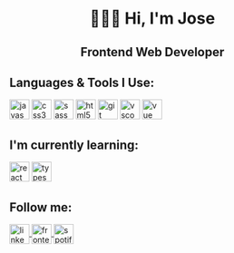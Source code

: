 <h1 align="center">👨🏻‍💻 Hi, I'm Jose</h1> 
<h2 align="center">Frontend Web Developer</h2>

## Languages & Tools I Use:</h3>
<p>
  <img src="https://cdn.jsdelivr.net/gh/devicons/devicon/icons/javascript/javascript-original.svg" alt="javascript" width="35" height="35"/>
  <img src="https://cdn.jsdelivr.net/gh/devicons/devicon/icons/css3/css3-original.svg" alt="css3" width="35" height="35"/>
  <img src="https://cdn.jsdelivr.net/gh/devicons/devicon/icons/sass/sass-original.svg" alt="sass" width="35" height="35"/>
  <img src="https://cdn.jsdelivr.net/gh/devicons/devicon/icons/html5/html5-original.svg" alt="html5" width="35" height="35"/>
  <img src="https://cdn.jsdelivr.net/gh/devicons/devicon/icons/git/git-original.svg" alt="git" width="35" height="35"/>
  <img src="https://cdn.jsdelivr.net/gh/devicons/devicon/icons/vscode/vscode-original.svg" alt="vscode" width="35" height="35"/>
  <img src="https://cdn.jsdelivr.net/gh/devicons/devicon/icons/vuejs/vuejs-original.svg" alt="vue" width="35" height="35"/>       
</p>

## I'm currently learning:</h3>
<p>
  <img src="https://cdn.jsdelivr.net/gh/devicons/devicon/icons/react/react-original.svg" alt="react" width="35" height="35"/>       
  <img src="https://cdn.jsdelivr.net/gh/devicons/devicon/icons/typescript/typescript-original.svg" alt="typescript" width="35" height="35"/>
</p>

## Follow me:</h3>
<p>
  <a href="https://www.linkedin.com/in/joseosorioherrera/" target="_blank">
    <img align="center" src="https://cdn.jsdelivr.net/gh/devicons/devicon/icons/linkedin/linkedin-original.svg" alt="linkedin" height="35" width="35"/>
  </a>
  <a href="https://www.frontendmentor.io/profile/Arcanvs" target="_blank">
    <img align="center" src="https://www.frontendmentor.io/static/images/logo-mobile.svg" alt="frontendmentor" height="35" width="35"/>
  </a>
  <a href="https://open.spotify.com/user/jose.osorio.herrera?si=6d37f8d5bd514837" target="_blank">
    <img align="center" src="https://cdn.cdnlogo.com/logos/s/89/spotify.svg" alt="spotify" height="35" width="35"/>
  </a>
</p>
